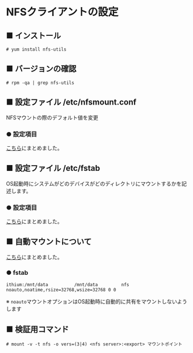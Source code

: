 # NFSクライアントの設定
## ■ インストール
```
# yum install nfs-utils
```
## ■ バージョンの確認
```
# rpm -qa | grep nfs-utils
```

## ■ 設定ファイル /etc/nfsmount.conf
NFSマウントの際のデフォルト値を変更

### ● 設定項目
[こちら](https://github.com/thetaru/memorandum/tree/master/OS/Linux/CentOS8/nfs/nfs_client/nfsmount.conf.parameter)にまとめました。

## ■ 設定ファイル /etc/fstab
OS起動時にシステムがどのデバイスがどのディレクトリにマウントするかを記述します。

### ● 設定項目
[こちら](https://github.com/thetaru/memorandum/tree/master/OS/Linux/CentOS8/nfs/nfs_client/fstab.parameter)にまとめました。

## ■ 自動マウントについて
[こちら](https://github.com/thetaru/memorandum/tree/master/OS/Linux/CentOS8/nfs/nfs_client/automount)にまとめました。
### ● fstab
```
ithium:/mnt/data          /mnt/data         nfs noauto,noatime,rsize=32768,wsize=32768 0 0
```
※ `noauto`マウントオプションはOS起動時に自動的に共有をマウントしないようします

## ■ 検証用コマンド
```
# mount -v -t nfs -o vers=(3|4) <nfs server>:<export> マウントポイント
```
